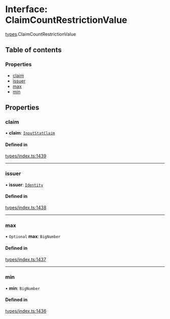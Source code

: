 # Interface: ClaimCountRestrictionValue

[types](../wiki/types).ClaimCountRestrictionValue

## Table of contents

### Properties

- [claim](../wiki/types.ClaimCountRestrictionValue#claim)
- [issuer](../wiki/types.ClaimCountRestrictionValue#issuer)
- [max](../wiki/types.ClaimCountRestrictionValue#max)
- [min](../wiki/types.ClaimCountRestrictionValue#min)

## Properties

### claim

• **claim**: [`InputStatClaim`](../wiki/types#inputstatclaim)

#### Defined in

[types/index.ts:1439](https://github.com/PolymeshAssociation/polymesh-sdk/blob/079537ad/src/types/index.ts#L1439)

___

### issuer

• **issuer**: [`Identity`](../wiki/api.entities.Identity.Identity)

#### Defined in

[types/index.ts:1438](https://github.com/PolymeshAssociation/polymesh-sdk/blob/079537ad/src/types/index.ts#L1438)

___

### max

• `Optional` **max**: `BigNumber`

#### Defined in

[types/index.ts:1437](https://github.com/PolymeshAssociation/polymesh-sdk/blob/079537ad/src/types/index.ts#L1437)

___

### min

• **min**: `BigNumber`

#### Defined in

[types/index.ts:1436](https://github.com/PolymeshAssociation/polymesh-sdk/blob/079537ad/src/types/index.ts#L1436)

